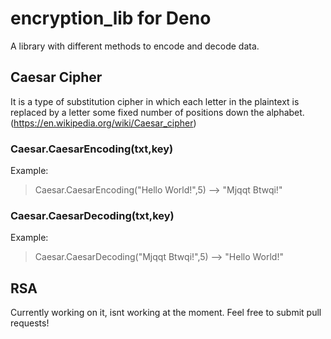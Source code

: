 # encryption_lib for Deno
A library with different methods to encode and decode data.


## Caesar Cipher
It is a type of substitution cipher in which each letter in the plaintext is replaced by a letter some fixed number of positions down the alphabet. 
(https://en.wikipedia.org/wiki/Caesar_cipher)

### Caesar.CaesarEncoding(txt,key)  
Example:
>Caesar.CaesarEncoding("Hello World!",5) --> "Mjqqt Btwqi!"  

### Caesar.CaesarDecoding(txt,key)  
Example:
>Caesar.CaesarDecoding("Mjqqt Btwqi!",5) --> "Hello World!"  

## RSA
Currently working on it, isnt working at the moment. Feel free to submit pull requests!
